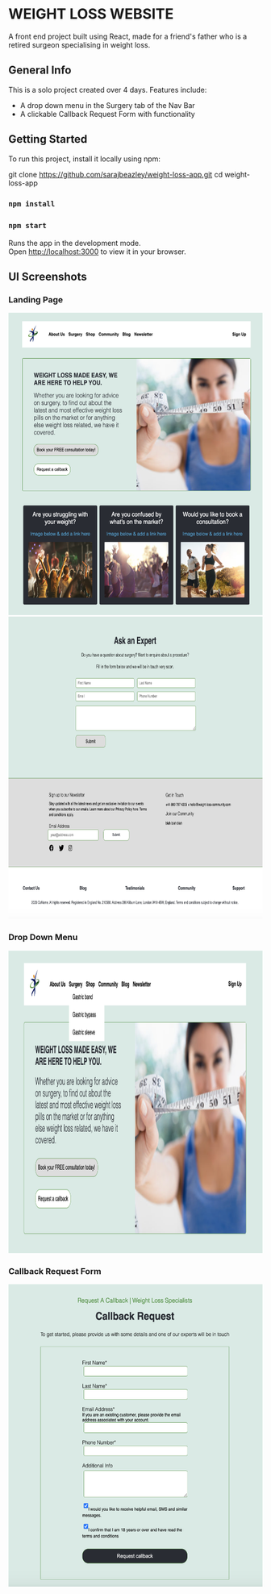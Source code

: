 # WEIGHT LOSS WEBSITE

A front end project built using React, made for  a friend's father who is a retired surgeon specialising in weight loss.

## General Info

This is a solo project created over 4 days.
Features include:
* A drop down menu in the Surgery tab of the Nav Bar 
* A clickable Callback Request Form with functionality

## Getting Started

To run this project, install it locally using npm:

 git clone <https://github.com/sarajbeazley/weight-loss-app.git> cd weight-loss-app
  
### `npm install`

### `npm start`

Runs the app in the development mode.\
Open [http://localhost:3000](http://localhost:3000) to view it in your browser.

## UI Screenshots

### Landing Page

<img src="landing page top.png" alt="landing page" height="600" width="600" />

<img src="landing page bottom.png" alt="landing page" height="600" width="550" />

### Drop Down Menu

<img src="drop down menu.png" alt="landing page" height="600" width="800" />

### Callback Request Form

<img src="callback form.png" alt="landing page" height="600" width="600" />